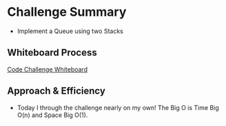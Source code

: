 # Challenge Summary

- Implement a Queue using two Stacks

## Whiteboard Process

[Code Challenge  Whiteboard](stack_queue_pseudo/whiteboard-11.png)

## Approach & Efficiency

- Today I through the challenge nearly on my own! The Big O is Time Big O(n) and Space Big O(1).
